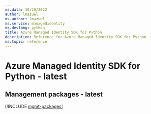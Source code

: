 ```yaml
---
ms.data: 10/20/2022
author: lmazuel
ms.author: lmazuel
ms.service: managedidentity
ms.devlang: python
title: Azure Managed Identity SDK for Python
description: Reference for Azure Managed Identity SDK for Python
ms.topic: reference
---
```

# Azure Managed Identity SDK for Python - latest

## Management packages - latest
[!INCLUDE [mgmt-packages](managed-identity-mgmt-index.md)]